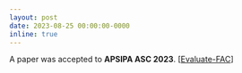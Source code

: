 ```yaml
---
layout: post
date: 2023-08-25 00:00:00-0000
inline: true
---
```


A paper was accepted to **APSIPA ASC 2023**. [[Evaluate-FAC](https://arxiv.org/abs/2309.02133)]